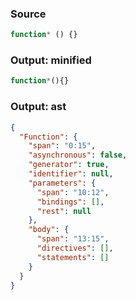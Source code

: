 ### Source
```js parse:expr
function* () {}
```

### Output: minified
```js
function*(){}
```

### Output: ast
```json
{
  "Function": {
    "span": "0:15",
    "asynchronous": false,
    "generator": true,
    "identifier": null,
    "parameters": {
      "span": "10:12",
      "bindings": [],
      "rest": null
    },
    "body": {
      "span": "13:15",
      "directives": [],
      "statements": []
    }
  }
}
```
